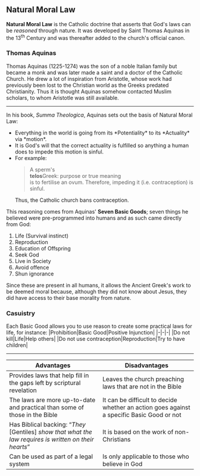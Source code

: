 ## Natural Moral Law
**Natural Moral Law** is the Catholic doctrine that asserts that God's laws can be *reasoned* through nature. It was developed by Saint Thomas Aquinas in the 13<sup>th</sup> Century and was thereafter added to the church's official canon. 

### Thomas Aquinas
Thomas Aquinas (1225-1274) was the son of a noble Italian family but became a monk and was later made a saint and a doctor of the Catholic Church. He drew a lot of inspiration from Aristotle, whose work had previously been lost to the Christian world as the Greeks predated Christianity. Thus it is thought Aquinas somehow contacted Muslim scholars, to whom Aristotle was still available.

-----

In his book, *Summa Theologica*, Aquinas sets out the basis of Natural Moral Law:
<ul><li> Everything in the world is going from its *Potentiality* to its *Actuality* via *motion*.</li>
<li> It is God's will that the correct actuality is fulfilled so anything a human does to impede this motion is sinful. </li>
<li>For example:
 <blockquote> A sperm's <div class="tooltip"><b>telos</b><span class="tooltiptext">Greek: purpose  or true meaning</span></div> is to fertilise an ovum. Therefore, impeding it (i.e. contraception) is sinful.</blockquote>
 Thus, the Catholic church bans contraception.</li></ul>

This reasoning comes from Aquinas' **Seven Basic Goods**; seven things he believed were pre-programmed into humans and as such came directly from God:
1. Life (Survival instinct)
2. Reproduction
3. Education of Offspring
4. Seek God
5. Live in Society
6. Avoid offence
7. Shun ignorance

Since these are present in all humans, it allows the Ancient Greek's work to be deemed moral because, although they did not know about Jesus, they did have access to their base morality from nature.

### Casuistry

Each Basic Good allows you to use reason to create some practical laws for life, for instance:
|Prohibition|Basic Good|Positive Injunction|
|-|-|-|
|Do not kill|Life|Help others|
|Do not use contraception|Reproduction|Try to have children|
 
 -----
 
 |Advantages|Disadvantages|
 |-|-|
 |Provides laws that help fill in the gaps left by scriptural revelation|Leaves the church preaching laws that are not in the Bible|
 |The laws are more up-to-date and practical than some of those in the Bible|It can be difficult to decide whether an action goes against a specific Basic Good or not
 |Has Biblical backing: <q>*They* [Gentiles] *show that what the law requires is written on their hearts*</q>|It is based on the work of non-Christians|
 |Can be used as part of a legal system|Is only applicable to those who believe in God|
